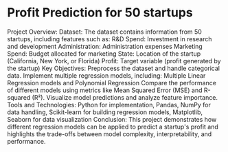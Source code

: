 # Profit Prediction for 50 startups
Project Overview:
Dataset: The dataset contains information from 50 startups, including features such as:
R&D Spend: Investment in research and development
Administration: Administration expenses
Marketing Spend: Budget allocated for marketing
State: Location of the startup (California, New York, or Florida)
Profit: Target variable (profit generated by the startup)
Key Objectives: Preprocess the dataset and handle categorical data.
Implement multiple regression models, including: Multiple Linear Regression models and Polynomial Regression
Compare the performance of different models using metrics like Mean Squared Error (MSE) and R-squared (R²).
Visualize model predictions and analyze feature importance.
Tools and Technologies: Python for implementation, Pandas, NumPy for data handling, Scikit-learn for building regression models, Matplotlib, Seaborn for data visualization
Conclusion: This project demonstrates how different regression models can be applied to predict a startup's profit and highlights the trade-offs between model complexity, interpretability, and performance.
